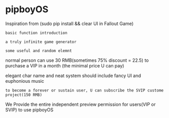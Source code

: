 # pipboyOS
Inspiration from (sudo pip install && clear UI in Fallout Game)
 
    basic function introduction

    a truly infinite game generator 

    some useful and random elemnt 

normal person can use 30 RMB(sometimes 75% discount = 22.5) to purchase a VIP in a month (the minimal price U can pay)

elegant char name and neat system should include fancy UI and euphonious music 

    to become a forever or sustain user, U can subscribe the SVIP custome project(150 RMB)

We Provide the entire independent preview permission for users(VIP or SVIP) to use pipboyOS
    
